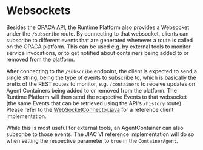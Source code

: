 # Websockets

Besides the [OPACA API](api.md), the Runtime Platform also provides a Websocket under the `/subscribe` route. By connecting to that websocket, clients can subscribe to different events that are generated whenever a route is called on the OPACA platform. This can be used e.g. by external tools to monitor service invocations, or to get notified about containers being added to or removed from the platform.

After connecting to the `/subscribe` endpoint, the client is expected to send a single string, being the type of events to subscribe to, which is basically the prefix of the REST routes to monitor, e.g. `/containers` to receive updates on Agent Containers being added to or removed from the platform. The Runtime Platform will then send the respective Events to that websocket (the same Events that can be retrieved using the API's `/history` route). Please refer to the [WebSocketConnector.java](../opaca-model/src/main/java/de/gtarc/opaca/util/WebSocketConnector.java) for a reference client implementation.

While this is most useful for external tools, an AgentContainer can also subscribe to those events. The JIAC VI reference implementation will do so when setting the respective parameter to `true` in the `ContainerAgent`.